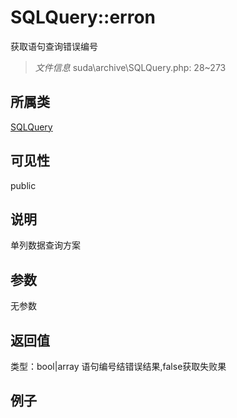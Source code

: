 # SQLQuery::erron
获取语句查询错误编号
> *文件信息* suda\archive\SQLQuery.php: 28~273
## 所属类 

[SQLQuery](../SQLQuery.md)

## 可见性

  public  
## 说明

单列数据查询方案


## 参数

无参数
## 返回值
 
类型：bool|array
 语句编号结错误结果,false获取失败果
## 例子